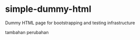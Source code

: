 # simple-dummy-html
Dummy HTML page for bootstrapping and testing infrastructure

tambahan perubahan